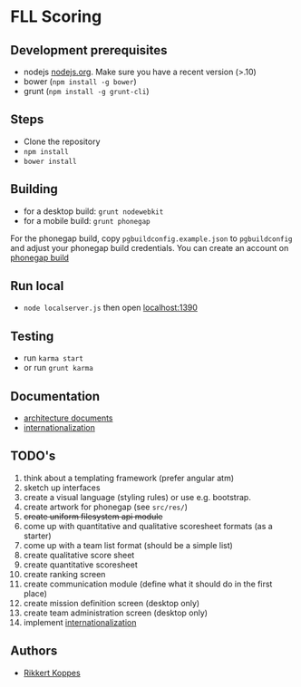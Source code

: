 FLL Scoring
=============

Development prerequisites
---------------

- nodejs [nodejs.org](http://nodejs.org). Make sure you have a recent version (>.10)
- bower (`npm install -g bower`)
- grunt (`npm install -g grunt-cli`)

Steps
------

- Clone the repository
- `npm install`
- `bower install`

Building
--------

- for a desktop build: `grunt nodewebkit`
- for a mobile build: `grunt phonegap`

For the phonegap build, copy `pgbuildconfig.example.json` to `pgbuildconfig` and adjust your phonegap build credentials. You can create an account on [phonegap build](http://build.phonegap.com/)

Run local
--------

- `node localserver.js` then open [localhost:1390](http://localhost:1390)

Testing
-------

- run `karma start`
- or run `grunt karma`

Documentation
-------------

- [architecture documents](docs/architecture/readme.md)
- [internationalization](docs/i18n/readme.md)

TODO's
--------

1. think about a templating framework (prefer angular atm)
1. sketch up interfaces
1. create a visual language (styling rules) or use e.g. bootstrap.
1. create artwork for phonegap (see `src/res/`)
1. <del>create uniform filesystem api module</del>
1. come up with quantitative and qualitative scoresheet formats (as a starter)
1. come up with a team list format (should be a simple list)
1. create qualitative score sheet
1. create quantitative scoresheet
1. create ranking screen
1. create communication module (define what it should do in the first place)
1. create mission definition screen (desktop only)
1. create team administration screen (desktop only)
1. implement [internationalization](docs/i18n/readme.md)

Authors
--------

- [Rikkert Koppes](mailto:rikkert@rikkertkoppes.com)
